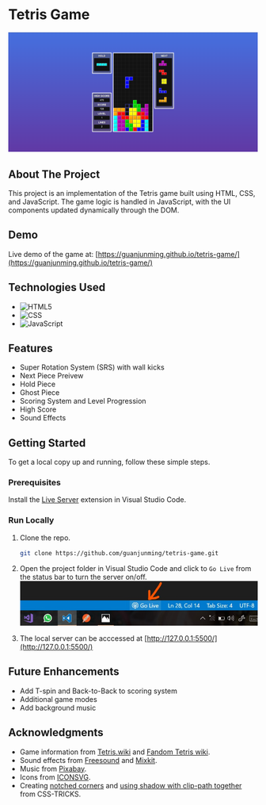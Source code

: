 # Tetris Game

![screenshot](/assets/readme/screenshot.png)

## About The Project

This project is an implementation of the Tetris game built using HTML, CSS, and JavaScript. The game logic is handled in JavaScript, with the UI components updated dynamically through the DOM.

## Demo

Live demo of the game at: [https://guanjunming.github.io/tetris-game/](https://guanjunming.github.io/tetris-game/)

## Technologies Used

- ![HTML5](https://img.shields.io/badge/HTML5-E34F26?style=for-the-badge&logo=html5&logoColor=white)
- ![CSS](https://img.shields.io/badge/CSS3-1572B6?style=for-the-badge&logo=css3&logoColor=white)
- ![JavaScript](https://img.shields.io/badge/JavaScript-323330?style=for-the-badge&logo=javascript&logoColor=F7DF1E)

## Features

- Super Rotation System (SRS) with wall kicks
- Next Piece Preivew
- Hold Piece
- Ghost Piece
- Scoring System and Level Progression
- High Score
- Sound Effects

## Getting Started

To get a local copy up and running, follow these simple steps.

### Prerequisites

Install the [Live Server](https://marketplace.visualstudio.com/items?itemName=ritwickdey.LiveServer) extension in Visual Studio Code.

### Run Locally

1. Clone the repo.

   ```sh
   git clone https://github.com/guanjunming/tetris-game.git
   ```

2. Open the project folder in Visual Studio Code and click to `Go Live` from the status bar to turn the server on/off.
   ![Live Server](/assets/readme/live-server.jpg)

3. The local server can be acccessed at [http://127.0.0.1:5500/](http://127.0.0.1:5500/)

## Future Enhancements

- Add T-spin and Back-to-Back to scoring system
- Additional game modes
- Add background music

## Acknowledgments

- Game information from [Tetris.wiki](https://tetris.wiki/Tetris.wiki) and [Fandom Tetris wiki](https://tetris.fandom.com/wiki/Tetris_Wiki).
- Sound effects from [Freesound](https://freesound.org/) and [Mixkit](https://mixkit.co/).
- Music from [Pixabay](https://pixabay.com/music/video-games-rasputin-russia-tetris-game-cossack-puzzle-soundtrack-mystery-148250/).
- Icons from [ICONSVG](https://iconsvg.xyz/).
- Creating [notched corners](https://css-tricks.com/notched-boxes/) and [using shadow with clip-path together](https://css-tricks.com/using-box-shadows-and-clip-path-together/) from CSS-TRICKS.
